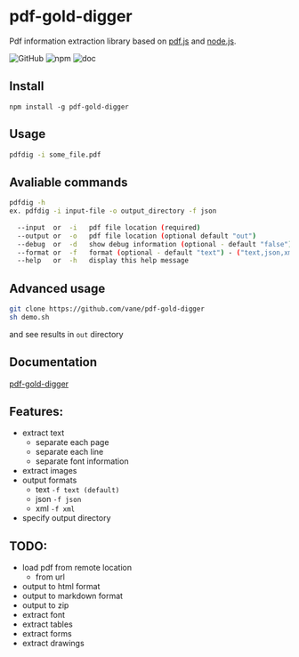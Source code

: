 pdf-gold-digger
====

Pdf information extraction library based on [pdf.js](https://mozilla.github.io/pdf.js/)
and [node.js](https://nodejs.org).

![GitHub](https://img.shields.io/github/license/vane/pdf-gold-digger)
![npm](https://img.shields.io/npm/v/pdf-gold-digger)
![doc](https://vane.pl/pdf-gold-digger/badge.svg)

## Install
```npm install -g pdf-gold-digger```

## Usage
```bash
pdfdig -i some_file.pdf
```  

## Avaliable commands

```bash
pdfdig -h
ex. pdfdig -i input-file -o output_directory -f json
  
  --input  or  -i   pdf file location (required)
  --output or  -o   pdf file location (optional default "out")
  --debug  or  -d   show debug information (optional - default "false")
  --format or  -f   format (optional - default "text") - ("text,json,xml"): 
  --help   or  -h   display this help message
```

## Advanced usage
```bash
git clone https://github.com/vane/pdf-gold-digger
sh demo.sh
```
and see results in ```out``` directory 
                            
## Documentation
[pdf-gold-digger](https://vane.pl/pdf-gold-digger/)

## Features:
- extract text
  - separate each page
  - separate each line
  - separate font information
- extract images
- output formats
  - text ```-f text (default)```
  - json ```-f json```
  - xml  ```-f xml``` 
- specify output directory

## TODO:
- load pdf from remote location
  - from url
- output to html format
- output to markdown format
- output to zip
- extract font
- extract tables
- extract forms
- extract drawings
